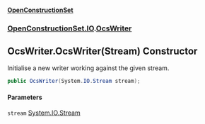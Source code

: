 #### [OpenConstructionSet](index 'index')
### [OpenConstructionSet.IO](index#OpenConstructionSet_IO 'OpenConstructionSet.IO').[OcsWriter](ZpKxsyHEFPikx37jMDDXsg 'OpenConstructionSet.IO.OcsWriter')
## OcsWriter.OcsWriter(Stream) Constructor
Initialise a new writer working against the given stream.  
```csharp
public OcsWriter(System.IO.Stream stream);
```
#### Parameters
<a name='OpenConstructionSet_IO_OcsWriter_OcsWriter(System_IO_Stream)_stream'></a>
`stream` [System.IO.Stream](https://docs.microsoft.com/en-us/dotnet/api/System.IO.Stream 'System.IO.Stream')  
  
